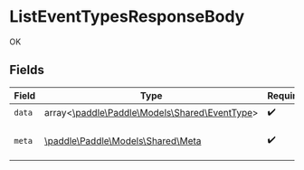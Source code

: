 # ListEventTypesResponseBody

OK


## Fields

| Field                                                                             | Type                                                                              | Required                                                                          | Description                                                                       |
| --------------------------------------------------------------------------------- | --------------------------------------------------------------------------------- | --------------------------------------------------------------------------------- | --------------------------------------------------------------------------------- |
| `data`                                                                            | array<[\paddle\Paddle\Models\Shared\EventType](../../models/shared/EventType.md)> | :heavy_check_mark:                                                                | N/A                                                                               |
| `meta`                                                                            | [\paddle\Paddle\Models\Shared\Meta](../../models/shared/Meta.md)                  | :heavy_check_mark:                                                                | Information about this response.                                                  |